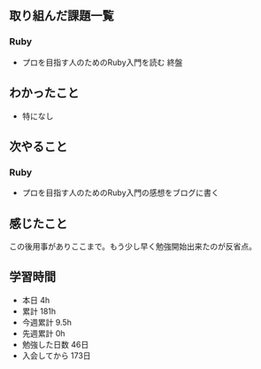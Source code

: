 ## 取り組んだ課題一覧 
 ### Ruby 
 - プロを目指す人のためのRuby入門を読む 終盤

 ## わかったこと 
 - 特になし

 ## 次やること 
 ### Ruby 
 - プロを目指す人のためのRuby入門の感想をブログに書く

 ## 感じたこと 
この後用事がありここまで。もう少し早く勉強開始出来たのが反省点。

 ## 学習時間 
 - 本日 4h 
 - 累計 181h 
 - 今週累計 9.5h 
 - 先週累計 0h 
 - 勉強した日数 46日 
 - 入会してから 173日 
